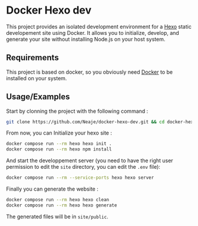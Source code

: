 
# Docker Hexo dev

This project provides an isolated development environment for a [Hexo](https://hexo.io/) static developement site using Docker. It allows you to initialize, develop, and generate your site without installing Node.js on your host system.


## Requirements

This project is based on docker, so you obviously need [Docker](https://docs.docker.com/) to be installed on your system.
## Usage/Examples

Start by clonning the project with the following command : 

```bash
git clone https://github.com/Neaje/docker-hexo-dev.git && cd docker-hexo-dev
```

From now, you can Initialize your hexo site : 

```bash
docker compose run --rm hexo hexo init .
docker compose run --rm hexo npm install
```

And start the developpement server (you need to have the right user permission to edit the ``site`` directory, you can edit the ``.env`` file):

```bash
docker compose run --rm --service-ports hexo hexo server
```

Finally you can generate the website : 

```bash
docker compose run --rm hexo hexo clean
docker compose run --rm hexo hexo generate
```

The generated files will be in ``site/public``.
